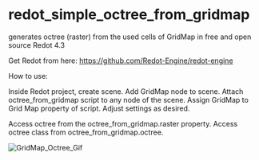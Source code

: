 # redot_simple_octree_from_gridmap
generates octree (raster) from the used cells of GridMap in free and open source Redot 4.3

Get Redot from here:
https://github.com/Redot-Engine/redot-engine

How to use:

Inside Redot project, create scene.
Add GridMap node to scene.
Attach octree_from_gridmap script to any node of the scene.
Assign GridMap to Grid Map property of script.
Adjust settings as desired.

Access octree from the octree_from_gridmap.raster property.
Access octree class from octree_from_gridmap.octree.

![GridMap_Octree_Gif](https://github.com/user-attachments/assets/bf9a139b-808e-49d0-8daa-d228648cabc1)

